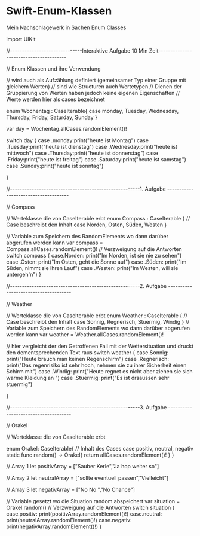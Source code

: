 # Swift-Enum-Klassen
Mein Nachschlagewerk in Sachen Enum Classes


import UIKit

//------------------------------Interaktive Aufgabe 10 Min Zeit---------------------------------------


// Enum Klassen und ihre Verwendung

// wird auch als Aufzählung definiert (gemeinsamer Typ einer Gruppe mit gleichem Werten)
// sind wie Structuren auch Wertetypen
// Dienen der Gruppierung von Werten haben jedoch keine eigenen Eigenschaften
// Werte werden hier als cases bezeichnet


enum Wochentag : CaseIterable{
    case monday, Tuesday, Wednesday, Thursday, Friday, Saturday, Sunday
}

var day = Wochentag.allCases.randomElement()!

switch day {
case .monday:print("heute ist Montag")
case .Tuesday:print("heute ist dienstag")
case .Wednesday:print("heute ist mittwoch")
case .Thursday:print("heute ist donnerstag")
case .Friday:print("heute ist freitag")
case .Saturday:print("heute ist samstag")
case .Sunday:print("heute ist sonntag")
    
}


//------------------------------------------------------1. Aufgabe -------------------------------------

// Compass

// Werteklasse die von CaseIterable erbt
enum Compass : CaseIterable {
    // Case beschreibt den Inhalt
    case Norden, Osten, Süden, Westen
}


// Variable zum Speichern des RandomElements wo dann darüber abgerufen werden kann
var compass = Compass.allCases.randomElement()!
// Verzweigung auf die Antworten
switch compass {
case.Norden: print("Im Norden, ist sie nie zu sehen")
case .Osten: print("Im Osten, geht die Sonne auf")
case .Süden: print("Im Süden, nimmt sie ihren Lauf")
case .Westen: print("Im Westen, will sie untergeh'n")
}




//------------------------------------------------------2. Aufgabe -------------------------------------

// Weather

// Werteklasse die von CaseIterable erbt
enum Weather : CaseIterable {
    // Case beschreibt den Inhalt
    case Sonnig, Regnerisch, Stuermig, Windig
}
// Variable zum Speichern des RandomElements wo dann darüber abgerufen werden kann
var weather = Weather.allCases.randomElement()!

// hier vergleicht der den Getroffenen Fall mit der Wettersituation und druckt den dementsprechenden Text raus
switch weather {
case.Sonnig: print("Heute brauch man keinen Regenschirm")
case .Regnerisch: print("Das regenrisiko ist sehr hoch, nehmen sie zu ihrer Sicherheit einen Schirm mit")
case .Windig: print("Heute regnet es nicht aber ziehen sie sich warme Kleidung an ")
case .Stuermig: print("Es ist drsaussen sehr stuermig")
    
}


//------------------------------------------------------3. Aufgabe -------------------------------------

// Orakel


// Werteklasse die von CaseIterable erbt

enum Orakel: CaseIterable{
    // Inhalt des Cases
    case positiv, neutral, negativ
    static func random() -> Orakel{
        return allCases.randomElement()!
    }
}

// Array 1
let positivArray = ["Sauber Kerle","Ja hop weiter so"]

// Array 2
let neutralArray = ["sollte eventuell passen","Vielleicht"]

// Array 3
let negativArray = ["No No ","No Chance"]


// Variable gesetzt wo die Situation random abspeichert
var situation = Orakel.random()
// Verzweigung auf die Antworten
switch situation {
case.positiv: print(positivArray.randomElement()!)
case.neutral: print(neutralArray.randomElement()!)
case.negativ: print(negativArray.randomElement()!)
}

